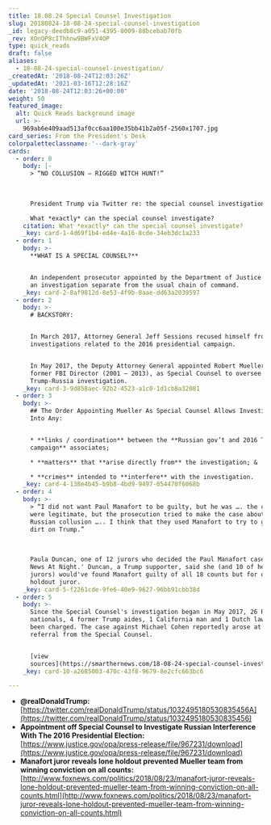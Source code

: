 ```yaml
---
title: 18.08.24 Special Counsel Investigation
slug: 20180824-18-08-24-special-counsel-investigation
_id: legacy-deedb8c9-a051-4395-8009-88bcebab70fb
_rev: XOnQP8cIThhnw9BWFxV4OP
type: quick_reads
draft: false
aliases:
  - 18-08-24-special-counsel-investigation/
_createdAt: '2018-08-24T12:03:26Z'
_updatedAt: '2021-03-16T12:28:16Z'
date: '2018-08-24T12:03:26+00:00'
weight: 50
featured_image:
  alt: Quick Reads background image
  url: >-
    969ab6e409aad513af0cc6aa100e35bb41b2a05f-2560x1707.jpg
card_series: From the President's Desk
colorpaletteclassname: '--dark-gray'
cards:
  - order: 0
    body: |-
      > “NO COLLUSION – RIGGED WITCH HUNT!”  
        
        
        
      President Trump via Twitter re: the special counsel investigation.

      What *exactly* can the special counsel investigate?
    citation: What *exactly* can the special counsel investigate?
    _key: card-1-4d69f1b4-ed4e-4a16-8cde-34eb3dc1a233
  - order: 1
    body: >-
      **WHAT IS A SPECIAL COUNSEL?**


      An independent prosecutor appointed by the Department of Justice to lead
      an investigation separate from the usual chain of command.
    _key: card-2-8af9812d-8e53-4f9b-8aae-dd63a2039597
  - order: 2
    body: >-
      # BACKSTORY:


      In March 2017, Attorney General Jeff Sessions recused himself from
      investigations related to the 2016 presidential campaign.


      In May 2017, the Deputy Attorney General appointed Robert Mueller, the
      former FBI Director (2001 – 2013), as Special Counsel to oversee the
      Trump-Russia investigation.
    _key: card-3-9d858aec-92b2-4523-a1c0-1d1cb8a32081
  - order: 3
    body: >-
      ## The Order Appointing Mueller As Special Counsel Allows Investigation
      Into Any:


      * **links / coordination** between the **Russian gov’t and 2016 Trump
      campaign** associates;

      * **matters** that **arise directly from** the investigation; &

      * **crimes** intended to **interfere** with the investigation.
    _key: card-4-138e4b45-b9b8-4bd9-9497-054470f6068b
  - order: 4
    body: >-
      > “I did not want Paul Manafort to be guilty, but he was …. the charges
      were legitimate, but the prosecution tried to make the case about the
      Russian collusion ….. I think that they used Manafort to try to get the
      dirt on Trump.”  
        
        
        
      Paula Duncan, one of 12 jurors who decided the Paul Manafort case, to 'Fox
      News At Night.' Duncan, a Trump supporter, said she (and 10 of her fellow
      jurors) would've found Manafort guilty of all 18 counts but for one
      holdout juror.
    _key: card-5-f2261cde-9fe6-40e9-9627-96bb91cbb38d
  - order: 5
    body: >-
      Since the Special Counsel's investigation began in May 2017, 26 Russian
      nationals, 4 former Trump aides, 1 California man and 1 Dutch lawyer have
      been charged. The case against Michael Cohen reportedly arose at of a
      referral from the Special Counsel.


      [view
      sources](https://smarthernews.com/18-08-24-special-counsel-investigation/)
    _key: card-10-a2685003-470c-43f8-9679-8e2cfc663bc6

---
```

* **@realDonaldTrump:**  
[https://twitter.com/realDonaldTrump/status/1032495180530835456A](https://twitter.com/realDonaldTrump/status/1032495180530835456)
* **Appointment off Special Counsel to Investigate Russian Interference With The 2016 Presidential Election:**  
[https://www.justice.gov/opa/press-release/file/967231/download](https://www.justice.gov/opa/press-release/file/967231/download)
* **Manafort juror reveals lone holdout prevented Mueller team from winning conviction on all counts:**  
[http://www.foxnews.com/politics/2018/08/23/manafort-juror-reveals-lone-holdout-prevented-mueller-team-from-winning-conviction-on-all-counts.html](http://www.foxnews.com/politics/2018/08/23/manafort-juror-reveals-lone-holdout-prevented-mueller-team-from-winning-conviction-on-all-counts.html)